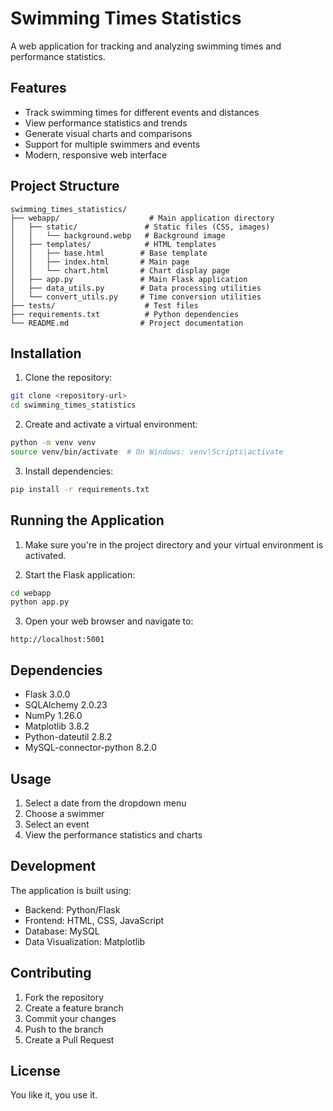 # Swimming Times Statistics

A web application for tracking and analyzing swimming times and performance statistics.

## Features

- Track swimming times for different events and distances
- View performance statistics and trends
- Generate visual charts and comparisons
- Support for multiple swimmers and events
- Modern, responsive web interface

## Project Structure

```
swimming_times_statistics/
├── webapp/                    # Main application directory
│   ├── static/               # Static files (CSS, images)
│   │   └── background.webp   # Background image
│   ├── templates/            # HTML templates
│   │   ├── base.html        # Base template
│   │   ├── index.html       # Main page
│   │   └── chart.html       # Chart display page
│   ├── app.py               # Main Flask application
│   ├── data_utils.py        # Data processing utilities
│   └── convert_utils.py     # Time conversion utilities
├── tests/                    # Test files
├── requirements.txt          # Python dependencies
└── README.md                # Project documentation
```

## Installation

1. Clone the repository:
```bash
git clone <repository-url>
cd swimming_times_statistics
```

2. Create and activate a virtual environment:
```bash
python -m venv venv
source venv/bin/activate  # On Windows: venv\Scripts\activate
```

3. Install dependencies:
```bash
pip install -r requirements.txt
```

## Running the Application

1. Make sure you're in the project directory and your virtual environment is activated.

2. Start the Flask application:
```bash
cd webapp
python app.py
```

3. Open your web browser and navigate to:
```
http://localhost:5001
```

## Dependencies

- Flask 3.0.0
- SQLAlchemy 2.0.23
- NumPy 1.26.0
- Matplotlib 3.8.2
- Python-dateutil 2.8.2
- MySQL-connector-python 8.2.0

## Usage

1. Select a date from the dropdown menu
2. Choose a swimmer
3. Select an event
4. View the performance statistics and charts

## Development

The application is built using:
- Backend: Python/Flask
- Frontend: HTML, CSS, JavaScript
- Database: MySQL
- Data Visualization: Matplotlib

## Contributing

1. Fork the repository
2. Create a feature branch
3. Commit your changes
4. Push to the branch
5. Create a Pull Request

## License

You like it, you use it.
